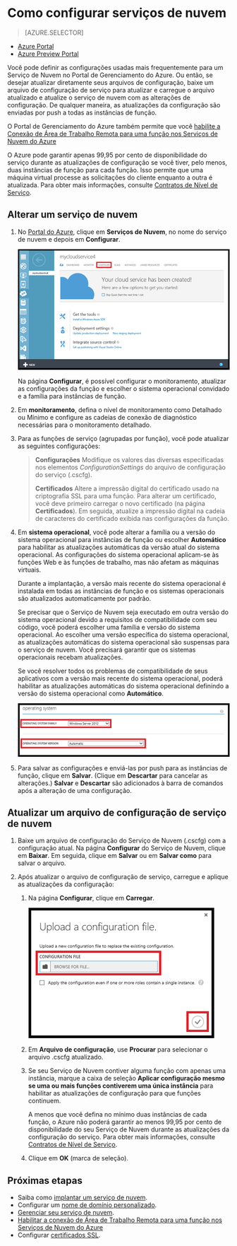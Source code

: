 <properties 
	pageTitle="Como configurar um serviço de nuvem | Microsoft Azure" 
	description="Saiba como configurar serviços de nuvem no Azure. Saiba como atualizar a configuração do serviço de nuvem e configurar acesso remoto às instâncias de função." 
	services="cloud-services" 
	documentationCenter="" 
	authors="Thraka" 
	manager="timlt" 
	editor=""/>

<tags 
	ms.service="cloud-services" 
	ms.workload="tbd" 
	ms.tgt_pltfrm="na" 
	ms.devlang="na" 
	ms.topic="article" 
	ms.date="09/22/2015"
	ms.author="adegeo"/>




# Como configurar serviços de nuvem

> [AZURE.SELECTOR]
- [Azure Portal](cloud-services-how-to-configure.md)
- [Azure Preview Portal](cloud-services-how-to-configure-portal.md)

Você pode definir as configurações usadas mais frequentemente para um Serviço de Nuvem no Portal de Gerenciamento do Azure. Ou então, se desejar atualizar diretamente seus arquivos de configuração, baixe um arquivo de configuração de serviço para atualizar e carregue o arquivo atualizado e atualize o serviço de nuvem com as alterações de configuração. De qualquer maneira, as atualizações da configuração são enviadas por push a todas as instâncias de função.

O Portal de Gerenciamento do Azure também permite que você [habilite a Conexão de Área de Trabalho Remota para uma função nos Serviços de Nuvem do Azure](cloud-services-role-enable-remote-desktop.md)

O Azure pode garantir apenas 99,95 por cento de disponibilidade do serviço durante as atualizações de configuração se você tiver, pelo menos, duas instâncias de função para cada função. Isso permite que uma máquina virtual processe as solicitações do cliente enquanto a outra é atualizada. Para obter mais informações, consulte [Contratos de Nível de Serviço](http://azure.microsoft.com/support/legal/sla/).

## Alterar um serviço de nuvem

1. No [Portal do Azure](http://manage.windowsazure.com/), clique em **Serviços de Nuvem**, no nome do serviço de nuvem e depois em **Configurar**.

    ![Página de configuração](./media/cloud-services-how-to-configure/CloudServices_ConfigurePage1.png)
    
    Na página **Configurar**, é possível configurar o monitoramento, atualizar as configurações da função e escolher o sistema operacional convidado e a família para instâncias de função.

2. Em **monitoramento**, defina o nível de monitoramento como Detalhado ou Mínimo e configure as cadeias de conexão de diagnóstico necessárias para o monitoramento detalhado.

3. Para as funções de serviço (agrupadas por função), você pode atualizar as seguintes configurações:
    
    >**Configurações** Modifique os valores das diversas especificadas nos elementos *ConfigurationSettings* do arquivo de configuração do serviço (.cscfg).
    >
    >**Certificados** Altere a impressão digital do certificado usado na criptografia SSL para uma função. Para alterar um certificado, você deve primeiro carregar o novo certificado (na página **Certificados**). Em seguida, atualize a impressão digital na cadeia de caracteres do certificado exibida nas configurações da função.

4. Em **sistema operacional**, você pode alterar a família ou a versão do sistema operacional para instâncias de função ou escolher **Automático** para habilitar as atualizações automáticas da versão atual do sistema operacional. As configurações do sistema operacional aplicam-se às funções Web e às funções de trabalho, mas não afetam as máquinas virtuais.

    Durante a implantação, a versão mais recente do sistema operacional é instalada em todas as instâncias de função e os sistemas operacionais são atualizados automaticamente por padrão.
    
    Se precisar que o Serviço de Nuvem seja executado em outra versão do sistema operacional devido a requisitos de compatibilidade com seu código, você poderá escolher uma família e versão do sistema operacional. Ao escolher uma versão específica do sistema operacional, as atualizações automáticas do sistema operacional são suspensas para o serviço de nuvem. Você precisará garantir que os sistemas operacionais recebam atualizações.
    
    Se você resolver todos os problemas de compatibilidade de seus aplicativos com a versão mais recente do sistema operacional, poderá habilitar as atualizações automáticas do sistema operacional definindo a versão do sistema operacional como **Automático**.
    
    ![Definições do sistema operacional](./media/cloud-services-how-to-configure/CloudServices_ConfigurePage_OSSettings.png)

5. Para salvar as configurações e enviá-las por push para as instâncias de função, clique em **Salvar**. (Clique em **Descartar** para cancelar as alterações.) **Salvar** e **Descartar** são adicionados à barra de comandos após a alteração de uma configuração.

## Atualizar um arquivo de configuração de serviço de nuvem

1. Baixe um arquivo de configuração do Serviço de Nuvem (.cscfg) com a configuração atual. Na página **Configurar** do Serviço de Nuvem, clique em **Baixar**. Em seguida, clique em **Salvar** ou em **Salvar como** para salvar o arquivo.

2. Após atualizar o arquivo de configuração de serviço, carregue e aplique as atualizações da configuração:

    1. Na página **Configurar**, clique em **Carregar**.
    
        ![Carregamento da configuração](./media/cloud-services-how-to-configure/CloudServices_UploadConfigFile.png)
    
    2. Em **Arquivo de configuração**, use **Procurar** para selecionar o arquivo .cscfg atualizado.
    
    3. Se seu Serviço de Nuvem contiver alguma função com apenas uma instância, marque a caixa de seleção **Aplicar configuração mesmo se uma ou mais funções contiverem uma única instância** para habilitar as atualizações de configuração para que funções continuem.
    
        A menos que você defina no mínimo duas instâncias de cada função, o Azure não poderá garantir ao menos 99,95 por cento de disponibilidade do seu Serviço de Nuvem durante as atualizações da configuração do serviço. Para obter mais informações, consulte [Contratos de Nível de Serviço](http://azure.microsoft.com/support/legal/sla/).
    
    4. Clique em **OK** (marca de seleção).


## Próximas etapas

* Saiba como [implantar um serviço de nuvem](cloud-services-how-to-create-deploy.md).
* Configurar um [nome de domínio personalizado](cloud-services-custom-domain-name.md).
* [Gerenciar seu serviço de nuvem](cloud-services-how-to-manage.md).
* [Habilitar a conexão de Área de Trabalho Remota para uma função nos Serviços de Nuvem do Azure](cloud-services-role-enable-remote-desktop.md)
* Configurar [certificados SSL](cloud-services-configure-ssl-certificate.md).

<!---HONumber=Oct15_HO3-->